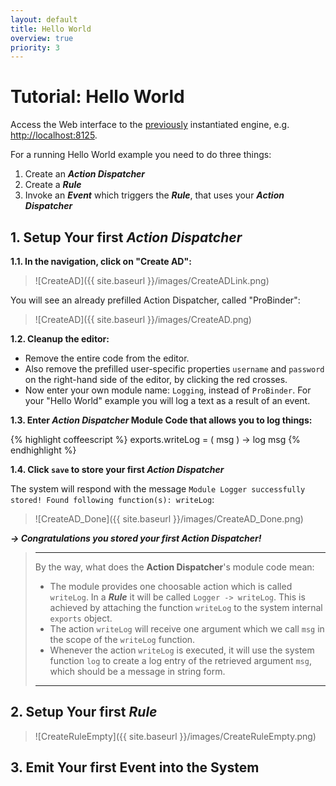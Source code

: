 ```yaml
---
layout: default
title: Hello World
overview: true
priority: 3
---
```



Tutorial: Hello World
=====================

Access the Web interface to the [previously](installation.html) instantiated engine, e.g. [http://localhost:8125](http://localhost:8125).

For a running Hello World example you need to do three things:

1. Create an ***Action Dispatcher***
2. Create a ***Rule***
3. Invoke an ***Event*** which triggers the ***Rule***, that uses your ***Action Dispatcher***



## 1\. Setup Your first ***Action Dispatcher***

**1.1\. In the navigation, click on "Create AD":**

> ![CreateAD]({{ site.baseurl }}/images/CreateADLink.png)



You will see an already prefilled Action Dispatcher, called "ProBinder":

> ![CreateAD]({{ site.baseurl }}/images/CreateAD.png)

**1.2\. Cleanup the editor:**

- Remove the entire code from the editor.
- Also remove the prefilled user-specific properties `username` and `password` on the right-hand side of the editor, by clicking the red crosses.
- Now enter your own module name: `Logging`, instead of `ProBinder`. For your "Hello World" example you will log a text as a result of an event.



**1.3\. Enter _Action Dispatcher_ Module Code that allows you to log things:**

{% highlight coffeescript %}
exports.writeLog = ( msg ) ->
    log msg
{% endhighlight %}

**1.4\. Click `save` to store your first _Action Dispatcher_**

The system will respond with the message `Module Logger successfully stored! Found following function(s): writeLog`:

> ![CreateAD_Done]({{ site.baseurl }}/images/CreateAD_Done.png)

***-> Congratulations you stored your first Action Dispatcher!***

> * * *
> By the way, what does the **Action Dispatcher**'s module code mean:
> 
> - The module provides one choosable action which is called `writeLog`. In a ***Rule*** it will be called `Logger -> writeLog`. This is achieved by attaching the function `writeLog` to the system internal `exports` object.
> - The action `writeLog` will receive one argument which we call `msg` in the scope of the `writeLog` function.
> - Whenever the action `writeLog` is executed, it will use the system function `log` to create a log entry of the retrieved argument `msg`, which should be a message in string form.
> 
> * * *

## 2\. Setup Your first ***Rule***
> ![CreateRuleEmpty]({{ site.baseurl }}/images/CreateRuleEmpty.png)


## 3\. Emit Your first Event into the System